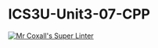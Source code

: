 # ICS3U-Unit3-07-CPP

[![Mr Coxall's Super Linter](https://github.com/CristianoSellitto/ICS3U-Unit3-07-CPP/workflows/Mr%20Coxall's%20Super%20Linter/badge.svg)](https://github.com/CristianoSellitto/ICS3U-Unit3-07-CPP/actions/)
